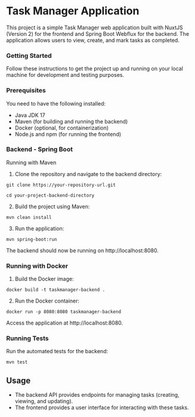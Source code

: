 # Task Manager Application
This project is a simple Task Manager web application built with NuxtJS (Version 2) for the frontend and Spring Boot Webflux for the backend. 
The application allows users to view, create, and mark tasks as completed.

### Getting Started
Follow these instructions to get the project up and running on your local machine for development and testing purposes.

### Prerequisites
You need to have the following installed:

* Java JDK 17
* Maven (for building and running the backend)
* Docker (optional, for containerization)
* Node.js and npm (for running the frontend)

### Backend - Spring Boot
Running with Maven

1. Clone the repository and navigate to the backend directory:

```shell
git clone https://your-repository-url.git
```
```shell
cd your-project-backend-directory
```

2. Build the project using Maven:

```shell
mvn clean install
```
3. Run the application:

```shell
mvn spring-boot:run
```
The backend should now be running on http://localhost:8080.

### Running with Docker

1. Build the Docker image:
```shell
docker build -t taskmanager-backend .
```

2. Run the Docker container:

```shell
docker run -p 8080:8080 taskmanager-backend
```

Access the application at http://localhost:8080.

### Running Tests
Run the automated tests for the backend:

```shell
mvn test
```

## Usage
* The backend API provides endpoints for managing tasks (creating, viewing, and updating).
* The frontend provides a user interface for interacting with these tasks.